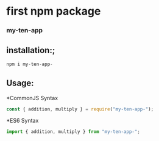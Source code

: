 # first npm package

### my-ten-app

## installation:;

```js
npm i my-ten-app-
```

## Usage:

\*CommonJS Syntax

```js
const { addition, multiply } = require("my-ten-app-");
```

\*ES6 Syntax

```js
import { addition, multiply } from "my-ten-app-";
```
